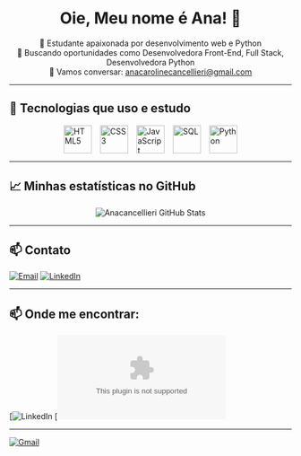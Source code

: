 <h1 align="center">Oie, Meu nome é Ana! 👋</h1>

<p align="center">
  🌱 Estudante apaixonada por desenvolvimento web e Python<br>
  🚀 Buscando oportunidades como Desenvolvedora Front-End, Full Stack, Desenvolvedora Python<br>
  💬 Vamos conversar: <a href="mailto:anacarolinecancellieri@gmail.com">anacarolinecancellieri@gmail.com</a>
</p>

---

## 🚀 Tecnologias que uso e estudo
<div style="display: flex; gap: 15px; justify-content: center; align-items: center;">
  <img src="https://cdn.jsdelivr.net/gh/devicons/devicon/icons/html5/html5-original.svg" height="50" alt="HTML5" />
  <img src="https://cdn.jsdelivr.net/gh/devicons/devicon/icons/css3/css3-original.svg" height="50" alt="CSS3" />
  <img src="https://cdn.jsdelivr.net/gh/devicons/devicon/icons/javascript/javascript-original.svg" height="50" alt="JavaScript" />
  <img src="https://cdn.jsdelivr.net/gh/devicons/devicon/icons/sqlite/sqlite-original.svg" height="50" alt="SQL" />
  <img src="https://cdn.jsdelivr.net/gh/devicons/devicon/icons/python/python-original.svg" height="50" alt="Python" />
</div>

---

## 📈 Minhas estatísticas no GitHub
<p align="center">
  <img src="https://github-readme-stats.vercel.app/api?username=Anacancellieri&show_icons=true&theme=tokyonight" alt="Anacancellieri GitHub Stats" />
</p>

---

## 📫 Contato

[![Email](https://img.shields.io/badge/-Email-D14836?style=for-the-badge&logo=gmail&logoColor=white)](mailto:anacarolinecancellieri@gmail.com)
[![LinkedIn](https://img.shields.io/badge/-LinkedIn-0A66C2?style=for-the-badge&logo=linkedin&logoColor=white)](https://www.linkedin.com/in/ana-caroline-cancellieri-742b602b8/)



---

## 📫 Onde me encontrar:
[![LinkedIn](www.linkedin.com/in/ana-caroline-cancellieri-742b602b8)
[![Gmail](anacarolinecancellieri@gmail.com)

---

[![Gmail](https://img.shields.io/badge/-Email-D14836?style=for-the-badge&logo=gmail&logoColor=white)](anacarolinecancellieri@gmail.com)

